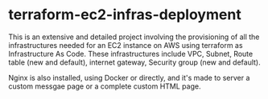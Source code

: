 # terraform-ec2-infras-deployment
This is an extensive and detailed project involving the provisioning of all the infrastructures needed for an EC2 instance on AWS using terraform as Infrastructure As Code.
These infrastructures include VPC, Subnet, Route table (new and default), internet gateway, Security group (new and default).

Nginx is also installed, using Docker or directly, and it's made to server a custom messgae page or a complete custom HTML page.